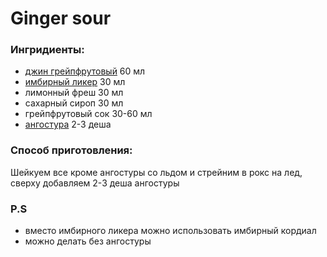 # Ginger sour
 
### Ингридиенты:

 - [джин грейпфрутовый](../ingredients/gins.md#грейпфрутовый-джин) 60 мл
 - [имбирный ликер](../ingredients/liquers.md#имбирный-ликер) 30 мл
 - лимонный фреш 30 мл
 - сахарный сироп 30 мл 
 - грейпфрутовый сок 30-60 мл
 - [ангостура](../ingredients/bitters.md#ангостура) 2-3 деша

### Способ приготовления:

Шейкуем все кроме ангостуры со льдом и стрейним в рокс на лед, сверху добавляем 2-3 деша ангостуры

### P.S
 - вместо имбирного ликера можно использовать имбирный кордиал
 - можно делать без ангостуры

